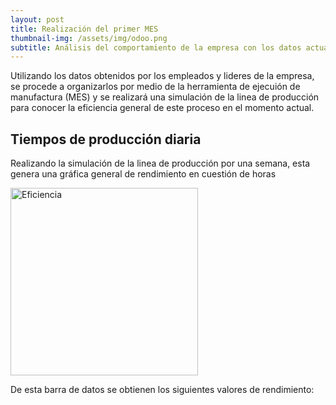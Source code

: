 ```yaml
---
layout: post
title: Realización del primer MES
thumbnail-img: /assets/img/odoo.png
subtitle: Análisis del comportamiento de la empresa con los datos actuales
---
```


Utilizando los datos obtenidos por los empleados y lideres de la empresa, se procede a organizarlos por medio de la herramienta de ejecuión de manufactura (MES) y se realizará una simulación de la linea de producción para conocer la eficiencia general de este proceso en el momento actual.

## Tiempos de producción diaria

Realizando la simulación de la linea de producción por una semana, esta genera una gráfica general de rendimiento en cuestión de horas

<img src="/Trabajo-final/assets/img/eficiencia inicial.jpg" alt="Eficiencia" style="width:300px;height:300px;">

De esta barra de datos se obtienen los siguientes valores de rendimiento:

<head>
    <title>Centered Table Example</title>
    <style>
        table {
            margin: 0 auto;
        }

        table, th, td {
            border: 1px solid black;
            text-align: center;
            padding: 10px;
        }
    </style>
</head>
<body>
    <table>
        <tr>
            <th>Proceso</th>
            <th>Rendimiento </th>
        </tr>
        <tr>
            <td>Preparación de la masa</td>
            <td>66%</td>
        </tr>
        <tr>
            <td>Moldeado de la arepa</td>
            <td>70%</td>
        </tr>
        <tr>
            <td>Cocinado en el horno</td>
            <td>86%</td>
        </tr>
        <tr>
            <td>Empaquetado de la arepa</td>
            <td>66%</td>
        </tr>
    </table>
</body>

Analizando los valores de rendimiento se puede observar que la maquina que está trabajando más tiempo es el horno, por lo que significa que tiene el proceso mas lento entre todas y retiene el producto durante la linea de producción, por lo que el proceso critico a solucionar es este.
